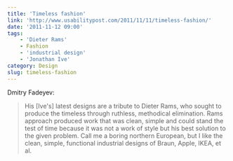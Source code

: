 ```yaml
---
title: 'Timeless fashion'
link: 'http://www.usabilitypost.com/2011/11/11/timeless-fashion/'
date: '2011-11-12 09:00'
tags:
    - 'Dieter Rams'
    - Fashion
    - 'industrial design'
    - 'Jonathan Ive'
category: Design
slug: timeless-fashion
---
```


Dmitry Fadeyev:

> His [Ive's] latest designs are a tribute to Dieter Rams, who sought to produce the timeless through ruthless, methodical elimination. Rams approach produced work that was clean, simple and could stand the test of time because it was not a work of style but his best solution to the given problem.
Call me a boring northern European, but I like the clean, simple, functional industrial designs of Braun, Apple, IKEA, et al.
